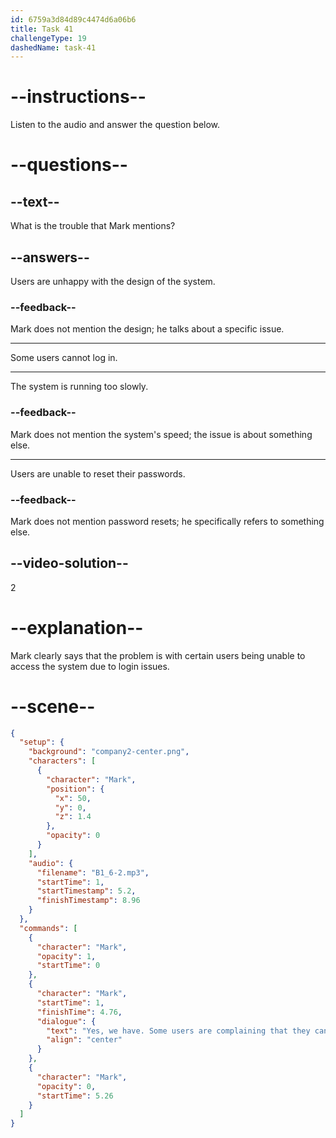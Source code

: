 ```yaml
---
id: 6759a3d84d89c4474d6a06b6
title: Task 41
challengeType: 19
dashedName: task-41
---
```


<!-- (audio) Mark: Yes, we have. Some users are complaining that they can't log in. -->

# --instructions--

Listen to the audio and answer the question below.

# --questions--

## --text--

What is the trouble that Mark mentions?

## --answers--

Users are unhappy with the design of the system.

### --feedback--

Mark does not mention the design; he talks about a specific issue.

---

Some users cannot log in.

---

The system is running too slowly.

### --feedback--

Mark does not mention the system's speed; the issue is about something else.

---

Users are unable to reset their passwords.

### --feedback--

Mark does not mention password resets; he specifically refers to something else.

## --video-solution--

2

# --explanation--

Mark clearly says that the problem is with certain users being unable to access the system due to login issues.

# --scene--

```json
{
  "setup": {
    "background": "company2-center.png",
    "characters": [
      {
        "character": "Mark",
        "position": {
          "x": 50,
          "y": 0,
          "z": 1.4
        },
        "opacity": 0
      }
    ],
    "audio": {
      "filename": "B1_6-2.mp3",
      "startTime": 1,
      "startTimestamp": 5.2,
      "finishTimestamp": 8.96
    }
  },
  "commands": [
    {
      "character": "Mark",
      "opacity": 1,
      "startTime": 0
    },
    {
      "character": "Mark",
      "startTime": 1,
      "finishTime": 4.76,
      "dialogue": {
        "text": "Yes, we have. Some users are complaining that they can't log in.",
        "align": "center"
      }
    },
    {
      "character": "Mark",
      "opacity": 0,
      "startTime": 5.26
    }
  ]
}
```
